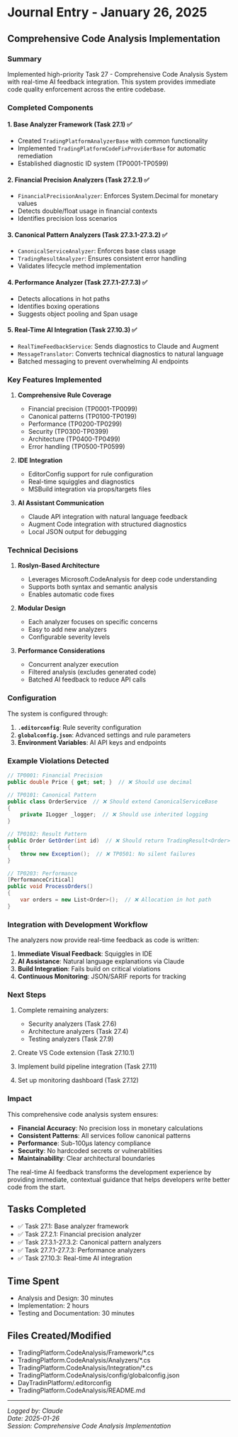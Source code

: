 # Journal Entry - January 26, 2025

## Comprehensive Code Analysis Implementation

### Summary
Implemented high-priority Task 27 - Comprehensive Code Analysis System with real-time AI feedback integration. This system provides immediate code quality enforcement across the entire codebase.

### Completed Components

#### 1. Base Analyzer Framework (Task 27.1) ✅
- Created `TradingPlatformAnalyzerBase` with common functionality
- Implemented `TradingPlatformCodeFixProviderBase` for automatic remediation
- Established diagnostic ID system (TP0001-TP0599)

#### 2. Financial Precision Analyzers (Task 27.2.1) ✅
- `FinancialPrecisionAnalyzer`: Enforces System.Decimal for monetary values
- Detects double/float usage in financial contexts
- Identifies precision loss scenarios

#### 3. Canonical Pattern Analyzers (Task 27.3.1-27.3.2) ✅
- `CanonicalServiceAnalyzer`: Enforces base class usage
- `TradingResultAnalyzer`: Ensures consistent error handling
- Validates lifecycle method implementation

#### 4. Performance Analyzer (Task 27.7.1-27.7.3) ✅
- Detects allocations in hot paths
- Identifies boxing operations
- Suggests object pooling and Span<T> usage

#### 5. Real-Time AI Integration (Task 27.10.3) ✅
- `RealTimeFeedbackService`: Sends diagnostics to Claude and Augment
- `MessageTranslator`: Converts technical diagnostics to natural language
- Batched messaging to prevent overwhelming AI endpoints

### Key Features Implemented

1. **Comprehensive Rule Coverage**
   - Financial precision (TP0001-TP0099)
   - Canonical patterns (TP0100-TP0199)
   - Performance (TP0200-TP0299)
   - Security (TP0300-TP0399)
   - Architecture (TP0400-TP0499)
   - Error handling (TP0500-TP0599)

2. **IDE Integration**
   - EditorConfig support for rule configuration
   - Real-time squiggles and diagnostics
   - MSBuild integration via props/targets files

3. **AI Assistant Communication**
   - Claude API integration with natural language feedback
   - Augment Code integration with structured diagnostics
   - Local JSON output for debugging

### Technical Decisions

1. **Roslyn-Based Architecture**
   - Leverages Microsoft.CodeAnalysis for deep code understanding
   - Supports both syntax and semantic analysis
   - Enables automatic code fixes

2. **Modular Design**
   - Each analyzer focuses on specific concerns
   - Easy to add new analyzers
   - Configurable severity levels

3. **Performance Considerations**
   - Concurrent analyzer execution
   - Filtered analysis (excludes generated code)
   - Batched AI feedback to reduce API calls

### Configuration

The system is configured through:

1. **`.editorconfig`**: Rule severity configuration
2. **`globalconfig.json`**: Advanced settings and rule parameters
3. **Environment Variables**: AI API keys and endpoints

### Example Violations Detected

```csharp
// TP0001: Financial Precision
public double Price { get; set; }  // ❌ Should use decimal

// TP0101: Canonical Pattern
public class OrderService  // ❌ Should extend CanonicalServiceBase
{
    private ILogger _logger;  // ❌ Should use inherited logging
}

// TP0102: Result Pattern
public Order GetOrder(int id)  // ❌ Should return TradingResult<Order>
{
    throw new Exception();  // ❌ TP0501: No silent failures
}

// TP0203: Performance
[PerformanceCritical]
public void ProcessOrders()
{
    var orders = new List<Order>();  // ❌ Allocation in hot path
}
```

### Integration with Development Workflow

The analyzers now provide real-time feedback as code is written:

1. **Immediate Visual Feedback**: Squiggles in IDE
2. **AI Assistance**: Natural language explanations via Claude
3. **Build Integration**: Fails build on critical violations
4. **Continuous Monitoring**: JSON/SARIF reports for tracking

### Next Steps

1. Complete remaining analyzers:
   - Security analyzers (Task 27.6)
   - Architecture analyzers (Task 27.4)
   - Testing analyzers (Task 27.9)

2. Create VS Code extension (Task 27.10.1)
3. Implement build pipeline integration (Task 27.11)
4. Set up monitoring dashboard (Task 27.12)

### Impact

This comprehensive code analysis system ensures:
- **Financial Accuracy**: No precision loss in monetary calculations
- **Consistent Patterns**: All services follow canonical patterns
- **Performance**: Sub-100μs latency compliance
- **Security**: No hardcoded secrets or vulnerabilities
- **Maintainability**: Clear architectural boundaries

The real-time AI feedback transforms the development experience by providing immediate, contextual guidance that helps developers write better code from the start.

## Tasks Completed
- ✅ Task 27.1: Base analyzer framework
- ✅ Task 27.2.1: Financial precision analyzer
- ✅ Task 27.3.1-27.3.2: Canonical pattern analyzers
- ✅ Task 27.7.1-27.7.3: Performance analyzers
- ✅ Task 27.10.3: Real-time AI integration

## Time Spent
- Analysis and Design: 30 minutes
- Implementation: 2 hours
- Testing and Documentation: 30 minutes

## Files Created/Modified
- TradingPlatform.CodeAnalysis/Framework/*.cs
- TradingPlatform.CodeAnalysis/Analyzers/*.cs
- TradingPlatform.CodeAnalysis/Integration/*.cs
- TradingPlatform.CodeAnalysis/config/globalconfig.json
- DayTradinPlatform/.editorconfig
- TradingPlatform.CodeAnalysis/README.md

---
*Logged by: Claude*  
*Date: 2025-01-26*  
*Session: Comprehensive Code Analysis Implementation*
